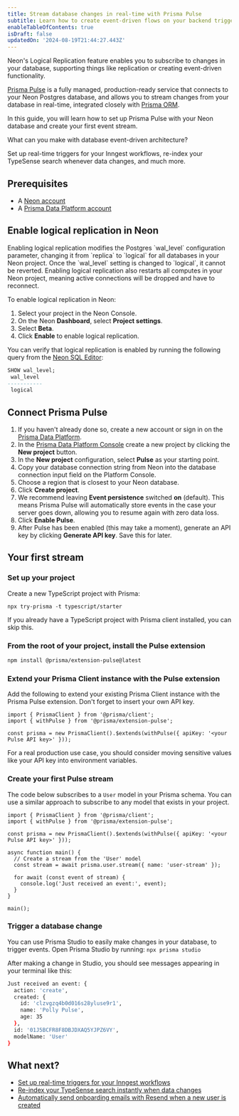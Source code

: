 ```yaml
---
title: Stream database changes in real-time with Prisma Pulse
subtitle: Learn how to create event-driven flows on your backend triggered by changes in your Neon Postgres database
enableTableOfContents: true
isDraft: false
updatedOn: '2024-08-19T21:44:27.443Z'
---
```


Neon's Logical Replication feature enables you to subscribe to changes in your database, supporting things like replication or creating event-driven functionality.

[Prisma Pulse](https://www.prisma.io/data-platform/pulse) is a fully managed, production-ready service that connects to your Neon Postgres database, and allows you to stream changes from your database in real-time, integrated closely with [Prisma ORM](https://www.prisma.io/orm).

In this guide, you will learn how to set up Prisma Pulse with your Neon database and create your first event stream.

<Admonition type="tip">
What can you make with database event-driven architecture?

Set up real-time triggers for your Inngest workflows, re-index your TypeSense search whenever data changes, and much more.
</Admonition>

## Prerequisites

- A [Neon account](https://console.neon.tech/)
- A [Prisma Data Platform account](https://pris.ly/pdp)

## **Enable logical replication in Neon**

<Admonition type="important">
Enabling logical replication modifies the Postgres `wal_level` configuration parameter, changing it from `replica` to `logical` for all databases in your Neon project. Once the `wal_level` setting is changed to `logical`, it cannot be reverted. Enabling logical replication also restarts all computes in your Neon project, meaning active connections will be dropped and have to reconnect.
</Admonition>

To enable logical replication in Neon:

1. Select your project in the Neon Console.
2. On the Neon **Dashboard**, select **Project settings**.
3. Select **Beta**.
4. Click **Enable** to enable logical replication.

You can verify that logical replication is enabled by running the following query from the [Neon SQL Editor](notion://www.notion.so/docs/get-started-with-neon/query-with-neon-sql-editor):

```sql
SHOW wal_level;
 wal_level
-----------
 logical
```

## Connect Prisma Pulse

1. If you haven't already done so, create a new account or sign in on the [Prisma Data Platform](https://pris.ly/pdp).
2. In the [Prisma Data Platform Console](https://console.prisma.io) create a new project by clicking the **New project** button.
3. In the **New project** configuration, select **Pulse** as your starting point.
4. Copy your database connection string from Neon into the database connection input field on the Platform Console.
5. Choose a region that is closest to your Neon database.
6. Click **Create project**.
7. We recommend leaving **Event persistence** switched **on** (default). This means Prisma Pulse will automatically store events in the case your server goes down, allowing you to resume again with zero data loss.
8. Click **Enable Pulse**.
9. After Pulse has been enabled (this may take a moment), generate an API key by clicking **Generate API key**. Save this for later.

## Your first stream

### Set up your project

Create a new TypeScript project with Prisma:

```
npx try-prisma -t typescript/starter
```

If you already have a TypeScript project with Prisma client installed, you can skip this.

### From the root of your project, install the Pulse extension

```bash
npm install @prisma/extension-pulse@latest
```

### Extend your Prisma Client instance with the Pulse extension

Add the following to extend your existing Prisma Client instance with the Prisma Pulse extension. Don't forget to insert your own API key.

```tsx
import { PrismaClient } from '@prisma/client';
import { withPulse } from '@prisma/extension-pulse';

const prisma = new PrismaClient().$extends(withPulse({ apiKey: '<your Pulse API key>' }));
```

<Admonition type="note">
For a real production use case, you should consider moving sensitive values like your API key into environment variables.
</Admonition> 

### Create your first Pulse stream

The code below subscribes to a `User` model in your Prisma schema. You can use a similar approach to subscribe to any model that exists in your project.

```tsx
import { PrismaClient } from '@prisma/client';
import { withPulse } from '@prisma/extension-pulse';

const prisma = new PrismaClient().$extends(withPulse({ apiKey: '<your Pulse API key>' }));

async function main() {
  // Create a stream from the 'User' model
  const stream = await prisma.user.stream({ name: 'user-stream' });

  for await (const event of stream) {
    console.log('Just received an event:', event);
  }
}

main();
```

### Trigger a database change

You can use Prisma Studio to easily make changes in your database, to trigger events. Open Prisma Studio by running: `npx prisma studio`

After making a change in Studio, you should see messages appearing in your terminal like this:

```bash
Just received an event: {
  action: 'create',
  created: {
    id: 'clzvgzq4b0d016s28yluse9r1',
    name: 'Polly Pulse',
    age: 35
  },
  id: '01J5BCFR8F8DBJDXAQ5YJPZ6VY',
  modelName: 'User'
}
```

## What next?

- [Set up real-time triggers for your Inngest workflows](https://github.com/prisma/prisma-examples/tree/latest/pulse/inngest-router)
- [Re-index your TypeSense search instantly when data changes](https://github.com/prisma/prisma-examples/tree/latest/pulse/product-search-with-typesense)
- [Automatically send onboarding emails with Resend when a new user is created](https://github.com/prisma/prisma-examples/tree/latest/pulse/email-with-resend)
